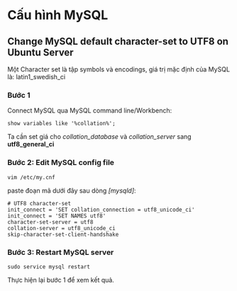 # Cấu hình MySQL

## Change MySQL default character-set to UTF8 on Ubuntu Server

Một Character set là tập symbols và encodings, giá trị mặc định của MySQL là: latin1_swedish_ci

### Bước 1
Connect MySQL qua MySQL command line/Workbench:
```mysql
show variables like '%collation%';
```
Ta cần set giá cho *collation_database* và *collation_server* sang **utf8_general_ci**

### Bước 2: Edit MySQL config file
```
vim /etc/my.cnf
```
paste đoạn mã dưới đây sau dòng *[mysqld]*:
```
# UTF8 character-set
init_connect = 'SET collation_connection = utf8_unicode_ci'
init_connect = 'SET NAMES utf8'
character-set-server = utf8
collation-server = utf8_unicode_ci
skip-character-set-client-handshake
```

### Bước 3: Restart MySQL server
```
sudo service mysql restart
```
Thực hiện lại bước 1 để xem kết quả.
